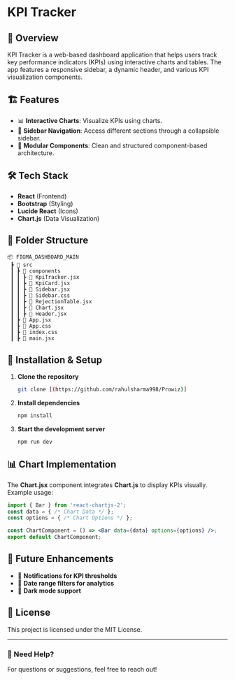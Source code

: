 # KPI Tracker

## 📌 Overview
KPI Tracker is a web-based dashboard application that helps users track key performance indicators (KPIs) using interactive charts and tables. The app features a responsive sidebar, a dynamic header, and various KPI visualization components.

## 🏗️ Features
- 📊 **Interactive Charts**: Visualize KPIs using charts.
- 📌 **Sidebar Navigation**: Access different sections through a collapsible sidebar.
- 📁 **Modular Components**: Clean and structured component-based architecture.

## 🛠️ Tech Stack
- **React** (Frontend)
- **Bootstrap** (Styling)
- **Lucide React** (Icons)
- **Chart.js** (Data Visualization)

## 📂 Folder Structure
```
📦 FIGMA_DASHBOARD_MAIN
 ┣ 📂 src
 ┃ ┣ 📂 components
 ┃ ┃ ┣ 📜 KpiTracker.jsx
 ┃ ┃ ┣ 📜 KpiCard.jsx
 ┃ ┃ ┣ 📜 Sidebar.jsx
 ┃ ┃ ┣ 📜 Sidebar.css
 ┃ ┃ ┣ 📜 RejectionTable.jsx
 ┃ ┃ ┣ 📜 Chart.jsx
 ┃ ┃ ┣ 📜 Header.jsx
 ┃ ┣ 📜 App.jsx
 ┃ ┣ 📜 App.css
 ┃ ┣ 📜 index.css
 ┃ ┣ 📜 main.jsx
```

## 🚀 Installation & Setup
1. **Clone the repository**
   ```bash
   git clone [(https://github.com/rahulsharma998/Prowiz)]
   ```

2. **Install dependencies**
   ```bash
   npm install
   ```

3. **Start the development server**
   ```bash
   npm run dev
   ```

## 📊 Chart Implementation
The **Chart.jsx** component integrates **Chart.js** to display KPIs visually. Example usage:
```jsx
import { Bar } from 'react-chartjs-2';
const data = { /* Chart Data */ };
const options = { /* Chart Options */ };

const ChartComponent = () => <Bar data={data} options={options} />;
export default ChartComponent;
```

## 📌 Future Enhancements
- 🔔 **Notifications for KPI thresholds**
- 📅 **Date range filters for analytics**
- 🌙 **Dark mode support**

## 📜 License
This project is licensed under the MIT License.

---

### 📧 Need Help?
For questions or suggestions, feel free to reach out!

